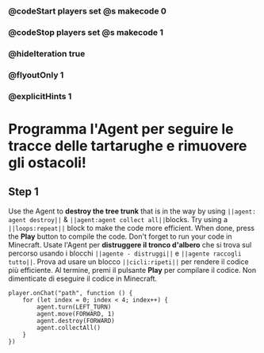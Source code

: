 ### @codeStart players set @s makecode 0
### @codeStop players set @s makecode 1

### @hideIteration true 
### @flyoutOnly 1
### @explicitHints 1


# Programma l'Agent per seguire le tracce delle tartarughe e rimuovere gli ostacoli!

## Step 1
Use the Agent to **destroy the tree trunk** that is in the way by using ``||agent: agent destroy||`` & ``||agent:agent collect all||``blocks. Try using a ``||loops:repeat||`` block to make the code more efficient. When done, press the **Play** button to compile the code. Don't forget to run your code in Minecraft. 
Usate l'Agent per **distruggere il tronco d'albero** che si trova sul percorso usando i blocchi ``||agente - distruggi||`` e ``||agente raccogli tutto||``. Prova ad usare un blocco ``||cicli:ripeti||`` per rendere il codice più efficiente. Al termine, premi il pulsante **Play** per compilare il codice. Non dimenticate di eseguire il codice in Minecraft. 


```ghost
player.onChat("path", function () {
    for (let index = 0; index < 4; index++) {
        agent.turn(LEFT_TURN)
        agent.move(FORWARD, 1)
        agent.destroy(FORWARD)
        agent.collectAll()
    }
})
``` 

